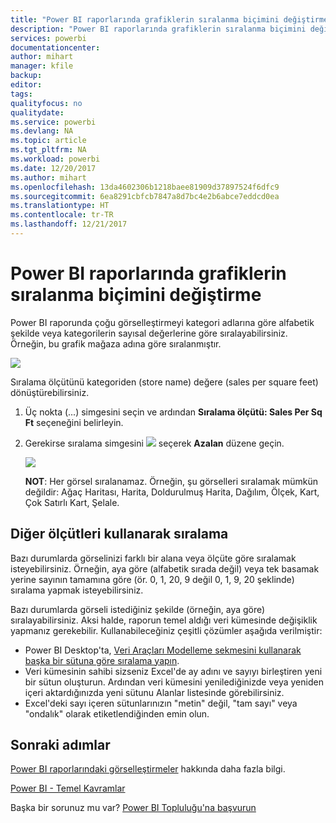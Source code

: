 ```yaml
---
title: "Power BI raporlarında grafiklerin sıralanma biçimini değiştirme"
description: "Power BI raporlarında grafiklerin sıralanma biçimini değiştirme"
services: powerbi
documentationcenter: 
author: mihart
manager: kfile
backup: 
editor: 
tags: 
qualityfocus: no
qualitydate: 
ms.service: powerbi
ms.devlang: NA
ms.topic: article
ms.tgt_pltfrm: NA
ms.workload: powerbi
ms.date: 12/20/2017
ms.author: mihart
ms.openlocfilehash: 13da4602306b1218baee81909d37897524f6dfc9
ms.sourcegitcommit: 6ea8291cbfcb7847a8d7bc4e2b6abce7eddcd0ea
ms.translationtype: HT
ms.contentlocale: tr-TR
ms.lasthandoff: 12/21/2017
---
```

# <a name="change-how-a-chart-is-sorted-in-a-power-bi-report"></a>Power BI raporlarında grafiklerin sıralanma biçimini değiştirme
Power BI raporunda çoğu görselleştirmeyi kategori adlarına göre alfabetik şekilde veya kategorilerin sayısal değerlerine göre sıralayabilirsiniz. Örneğin, bu grafik mağaza adına göre sıralanmıştır.

![](media/power-bi-report-change-sort/pbi_chartsortcategory.png)

Sıralama ölçütünü kategoriden (store name) değere (sales per square feet) dönüştürebilirsiniz.

1. Üç nokta (...) simgesini seçin ve ardından **Sıralama ölçütü: Sales Per Sq Ft** seçeneğini belirleyin.
2. Gerekirse sıralama simgesini ![](media/power-bi-report-change-sort/sorticon.png) seçerek **Azalan** düzene geçin.
   
   ![](media/power-bi-report-change-sort/sortby.gif)
   
   **NOT**: Her görsel sıralanamaz.  Örneğin, şu görselleri sıralamak mümkün değildir: Ağaç Haritası, Harita, Doldurulmuş Harita, Dağılım, Ölçek, Kart, Çok Satırlı Kart, Şelale.

## <a name="sorting-using-other-criteria"></a>Diğer ölçütleri kullanarak sıralama
Bazı durumlarda görselinizi farklı bir alana veya ölçüte göre sıralamak isteyebilirsiniz.  Örneğin, aya göre (alfabetik sırada değil) veya tek basamak yerine sayının tamamına göre (ör. 0, 1, 20, 9 değil 0, 1, 9, 20 şeklinde) sıralama yapmak isteyebilirsiniz.  

Bazı durumlarda görseli istediğiniz şekilde (örneğin, aya göre) sıralayabilirsiniz.  Aksi halde, raporun temel aldığı veri kümesinde değişiklik yapmanız gerekebilir. Kullanabileceğiniz çeşitli çözümler aşağıda verilmiştir:

* Power BI Desktop'ta, [Veri Araçları Modelleme sekmesini kullanarak başka bir sütuna göre sıralama yapın](desktop-sort-by-column.md).
* Veri kümesinin sahibi sizseniz Excel'de ay adını ve sayıyı birleştiren yeni bir sütun oluşturun. Ardından veri kümesini yenilediğinizde veya yeniden içeri aktardığınızda yeni sütunu Alanlar listesinde görebilirsiniz.
* Excel'deki sayı içeren sütunlarınızın "metin" değil, "tam sayı" veya "ondalık" olarak etiketlendiğinden emin olun.

## <a name="next-steps"></a>Sonraki adımlar
[Power BI raporlarındaki görselleştirmeler](power-bi-report-visualizations.md) hakkında daha fazla bilgi.

[Power BI - Temel Kavramlar](service-basic-concepts.md)

Başka bir sorunuz mu var? [Power BI Topluluğu'na başvurun](http://community.powerbi.com/)

